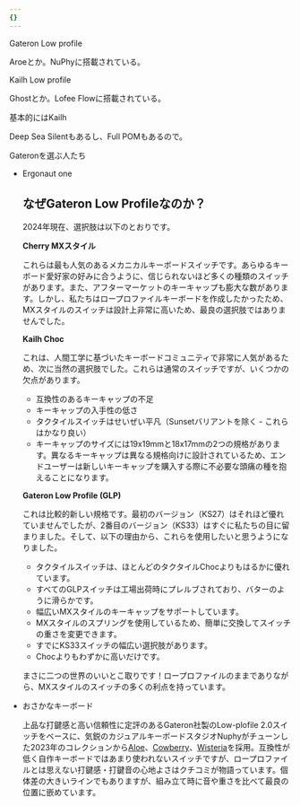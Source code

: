 ```yaml
---
{}
---
```

  

  

  

  

Gateron Low profile

Aroeとか。NuPhyに搭載されている。

  

Kailh Low profile

Ghostとか。Lofee Flowに搭載されている。

  

  

基本的にはKailh

Deep Sea Silentもあるし、Full POMもあるので。

  

  

Gateronを選ぶ人たち

- Ergonaut one
    
    ## **なぜGateron Low Profileなのか？**
    
    2024年現在、選択肢は以下のとおりです。
    
    **Cherry MXスタイル**
    
    これらは最も人気のあるメカニカルキーボードスイッチです。あらゆるキーボード愛好家の好みに合うように、信じられないほど多くの種類のスイッチがあります。また、アフターマーケットのキーキャップも膨大な数があります。しかし、私たちはロープロファイルキーボードを作成したかったため、MXスタイルのスイッチは設計上非常に高いため、最良の選択肢ではありませんでした。
    
    **Kailh Choc**
    
    これは、人間工学に基づいたキーボードコミュニティで非常に人気があるため、次に当然の選択肢でした。これらは通常のスイッチですが、いくつかの欠点があります。
    
    - 互換性のあるキーキャップの不足
    - キーキャップの入手性の低さ
    - タクタイルスイッチはせいぜい平凡（Sunsetバリアントを除く - これらはかなり良い）
    - キーキャップのサイズには19x19mmと18x17mmの2つの規格があります。異なるキーキャップは異なる規格向けに設計されているため、エンドユーザーは新しいキーキャップを購入する際に不必要な頭痛の種を抱えることになります。
    
    **Gateron Low Profile (GLP)**
    
    これは比較的新しい規格です。最初のバージョン（KS27）はそれほど優れていませんでしたが、2番目のバージョン（KS33）はすぐに私たちの目に留まりました。そして、以下の理由から、これらを使用したいと思うようになりました。
    
    - タクタイルスイッチは、ほとんどのタクタイルChocよりもはるかに優れています。
    - すべてのGLPスイッチは工場出荷時にプレルブされており、バターのように滑らかです。
    - 幅広いMXスタイルのキーキャップをサポートしています。
    - MXスタイルのスプリングを使用しているため、簡単に交換してスイッチの重さを変更できます。
    - すでにKS33スイッチの幅広い選択肢があります。
    - Chocよりもわずかに高いだけです。
    
    まさに二つの世界のいいとこ取りです！ロープロファイルのままでありながら、MXスタイルのスイッチの多くの利点を持っています。
    
- おさかなキーボード
    
    上品な打鍵感と高い信頼性に定評のあるGateron社製のLow-plofile 2.0スイッチをベースに、気鋭のカジュアルキーボードスタジオNuphyがチューンした2023年のコレクションから[Aloe](https://nuphy.com/collections/switches/products/nuphy-aloe-l37-low-profile-switches)、[Cowberry](https://nuphy.com/collections/switches/products/nuphy-cowberry-l45-low-profile-switches)、[Wisteria](https://nuphy.com/collections/switches/products/nuphy-wisteria-t55-low-profile-switches)を採用。互換性が低く自作キーボードではあまり使われないスイッチですが、ロープロファイルとは思えない打鍵感・打鍵音の心地よさはクチコミが物語っています。個体差の大きいラインでもありますが、組み立て時に音や重さを比べて最良の位置に嵌めています。